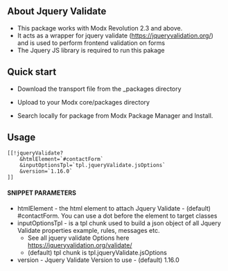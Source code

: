 ## About Jquery Validate

* This package works with Modx Revolution 2.3 and above.  
* It acts as a wrapper for jquery validate (https://jqueryvalidation.org/) and is used to perform frontend validation on
forms
* The Jquery JS library is required to run this pakage


## Quick start

* Download the transport file from the _packages directory

* Upload to your Modx core/packages directory

* Search locally for package from Modx Package Manager and Install.


## Usage

```
[[!jqueryValidate?
    &htmlElement=`#contactForm`
    &inputOptionsTpl=`tpl.jqueryValidate.jsOptions`
    &version=`1.16.0`
]]
```

 #### SNIPPET PARAMETERS
* htmlElement - the html element to attach Jquery Validate - (default) #contactForm.  You can use a dot before the element to target classes
 * inputOptionsTpl - is a tpl chunk used to build a json object of all Jquery Validate properties example, rules, messages etc.
      * See all jquery validate  Options here https://jqueryvalidation.org/validate/
      * (default) tpl chunk is tpl.jqueryValidate.jsOptions
 * version - Jquery Validate Version to use - (default) 1.16.0